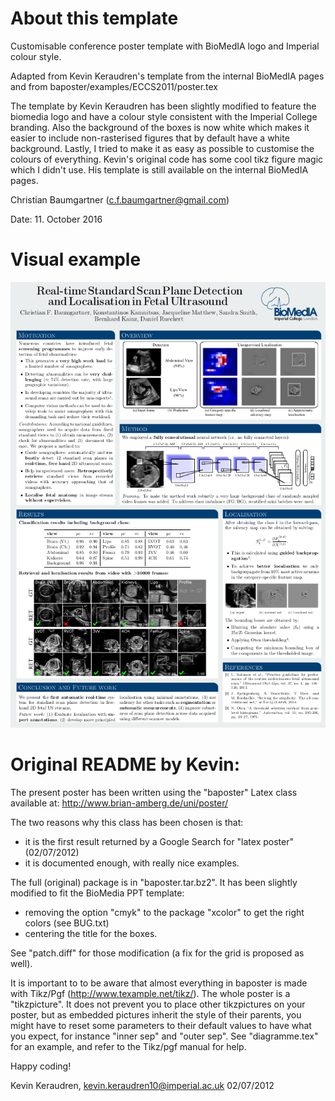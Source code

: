# About this template

Customisable conference poster template with BioMedIA logo and Imperial 
colour style.

Adapted from Kevin Keraudren's template from the internal BioMedIA pages
and from baposter/examples/ECCS2011/poster.tex 

The template by Kevin Keraudren has been slightly modified to feature the biomedia 
logo and have a colour style consistent with the Imperial College branding. 
Also the background of the boxes is now white which makes it easier to include
non-rasterised figures that by default have a white background. Lastly, I tried
to make it as easy as possible to customise the colours of everything. 
Kevin's original code has some cool tikz figure magic which I didn't use. 
His template is still available on the internal BioMedIA pages. 

Christian Baumgartner (c.f.baumgartner@gmail.com)

Date: 11. October 2016

# Visual example

![](thumbnail.png)

# Original README by Kevin:

The present poster has been written using the "baposter" Latex class available at:
http://www.brian-amberg.de/uni/poster/

The two reasons why this class has been chosen is that:
  - it is the first result returned by a Google Search for "latex poster"
   (02/07/2012)
  - it is documented enough, with really nice examples.

The full (original) package is in "baposter.tar.bz2". It has been slightly modified to fit
the BioMedia PPT template:
  - removing the option "cmyk" to the package "xcolor" to get the right colors
    (see BUG.txt)
  - centering the title for the boxes.

See "patch.diff" for those modification (a fix for the grid is proposed as
well).

It is important to to be aware that almost everything in baposter is made with
Tikz/Pgf (http://www.texample.net/tikz/). The whole poster is a
"tikzpicture". It does not prevent you to place other tikzpictures on your
poster, but as embedded pictures inherit the style of their parents, you might
have to reset some parameters to their default values to have what you expect,
for instance "inner sep" and "outer sep". See "diagramme.tex" for an example,
and refer to the Tikz/pgf manual for help.

Happy coding!

Kevin Keraudren,
kevin.keraudren10@imperial.ac.uk
02/07/2012

